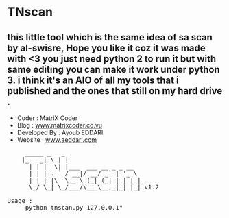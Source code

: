 # TNscan
this little tool which is the same idea of sa scan by al-swisre, Hope you like it coz it was made with <3
you just need python 2 to run it but with same editing you can make it work under python 3.
i think it's an AIO of all my tools that i published and the ones that still on my hard drive .
---
* Coder        : MatriX Coder
* Blog         : www.matrixcoder.co.vu 
* Developed By : Ayoub EDDARI
* Website      : www.aeddari.com


<pre>
	 _____ _   _                    
	|_   _| \ | |                    
	  | | |  \| |___  ___ __ _ _ __  
	  | | | . ` / __|/ __/ _` | '_ \
	  | | | |\  \__ \ (_| (_| | | | |
	  \_/ \_| \_/___/\___\__,_|_| |_| v1.2

Usage :
     python tnscan.py 127.0.0.1"
</pre>
